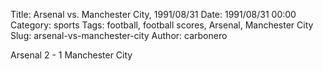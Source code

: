 Title: Arsenal vs. Manchester City, 1991/08/31
Date: 1991/08/31 00:00
Category: sports
Tags: football, football scores, Arsenal, Manchester City
Slug: arsenal-vs-manchester-city
Author: carbonero


Arsenal 2 - 1 Manchester City
